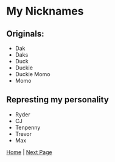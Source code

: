 # My Nicknames

## Originals:

- Dak
- Daks
- Duck
- Duckie
- Duckie Momo
- Momo

## Represting my personality

- Ryder 
- CJ
- Tenpenny
- Trevor
- Max

[Home](https://luck-exxtreme.github.io) | [Next Page](/hobbies)
